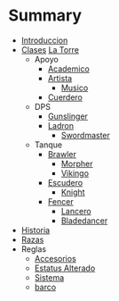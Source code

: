 # Summary

* [Introduccion](introduccion.md)
* [Clases](Clases/Clases.md)
  [La Torre](Clases/La_Torre.md)
  * Apoyo
    * [Academico](Clases/Apoyo/Academico.md)
    * [Artista](Clases/Apoyo/Artista.md)
      * [Musico](Clases/Apoyo/Musico.md)
    * [Cuerdero](Clases/Apoyo/Cuerdero.md)
  * DPS
    * [Gunslinger](Clases/Dps/Gunslinger.md)
    * [Ladron](Clases/Dps/Ladron.md)
      * [Swordmaster](Clases/Dps/Swordmaster.md)
  * Tanque
    * [Brawler](Clases/Tanque/Brawler.md)
      * [Morpher](Clases/Tanque/Morpher.md)
      * [Vikingo](Clases/Tanque/Vikingo.md)
    * [Escudero](Clases/Tanque/Escudero.md)
      * [Knight](Clases/Tanque/Knight.md)
    * [Fencer](Clases/Tanque/Fencer.md)
      * [Lancero](Clases/Tanque/Lancero.md)
      * [Bladedancer](Clases/Tanque/Bladedancer.md)
* [Historia](Historia/Almirantes.md)
* [Razas](Razas/Razas.md)
* Reglas
  * [Accesorios](Reglas/Accesorios.md)
  * [Estatus Alterado](Reglas/Est_Alt.md)
  * [Sistema](Reglas/Sistema.md)
  * [barco](Reglas/barco.md)